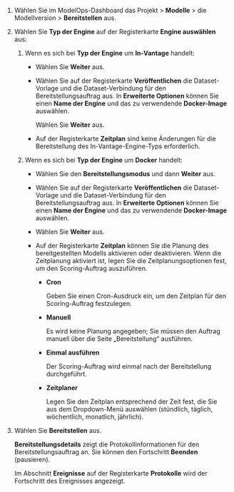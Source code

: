 1.  Wählen Sie im ModelOps-Dashboard das Projekt \> **Modelle** \> die Modellversion \> **Bereitstellen** aus.

2.  Wählen Sie **Typ der Engine** auf der Registerkarte **Engine auswählen** aus:

    1.  Wenn es sich bei **Typ der Engine** um **In-Vantage** handelt:

        -   Wählen Sie **Weiter** aus.

        -   Wählen Sie auf der Registerkarte **Veröffentlichen** die Dataset-Vorlage und die Dataset-Verbindung für den Bereitstellungsauftrag aus. In **Erweiterte Optionen** können Sie einen **Name der Engine** und das zu verwendende **Docker-Image** auswählen.

            Wählen Sie **Weiter** aus.

        -   Auf der Registerkarte **Zeitplan** sind keine Änderungen für die Bereitstellung des In-Vantage-Engine-Typs erforderlich.

    2.  Wenn es sich bei **Typ der Engine** um **Docker** handelt:

        -   Wählen Sie den **Bereitstellungsmodus** und dann **Weiter** aus.

        -   Wählen Sie auf der Registerkarte **Veröffentlichen** die Dataset-Vorlage und die Dataset-Verbindung für den Bereitstellungsauftrag aus. In **Erweiterte Optionen** können Sie einen **Name der Engine** und das zu verwendende **Docker-Image** auswählen.

        -   Wählen Sie **Weiter** aus.

        -   Auf der Registerkarte **Zeitplan** können Sie die Planung des bereitgestellten Modells aktivieren oder deaktivieren. Wenn die Zeitplanung aktiviert ist, legen Sie die Zeitplanungsoptionen fest, um den Scoring-Auftrag auszuführen.

            -   **Cron**

                Geben Sie einen Cron-Ausdruck ein, um den Zeitplan für den Scoring-Auftrag festzulegen.

            -   **Manuell**

                Es wird keine Planung angegeben; Sie müssen den Auftrag manuell über die Seite „Bereitstellung“ ausführen.

            -   **Einmal ausführen**

                Der Scoring-Auftrag wird einmal nach der Bereitstellung durchgeführt.

            -   **Zeitplaner**

                Legen Sie den Zeitplan entsprechend der Zeit fest, die Sie aus dem Dropdown-Menü auswählen (stündlich, täglich, wöchentlich, monatlich, jährlich).

3.  Wählen Sie **Bereitstellen** aus.

    **Bereitstellungsdetails** zeigt die Protokollinformationen für den Bereitstellungsauftrag an. Sie können den Fortschritt **Beenden** (pausieren).

    Im Abschnitt **Ereignisse** auf der Registerkarte **Protokolle** wird der Fortschritt des Ereignisses angezeigt.
